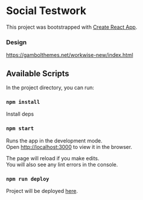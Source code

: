# Social Testwork

This project was bootstrapped with [Create React App](https://github.com/facebook/create-react-app).

### Design

https://gambolthemes.net/workwise-new/index.html

## Available Scripts

In the project directory, you can run:

### `npm install`

Install deps

### `npm start`

Runs the app in the development mode.\
Open [http://localhost:3000](http://localhost:3000) to view it in the browser.

The page will reload if you make edits.\
You will also see any lint errors in the console.

### `npm run deploy`

Project will be deployed [here](https://balkanskiy.github.io/cra-gh/).
